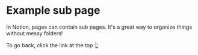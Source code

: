 # Example sub page

In Notion, pages can contain sub pages. It's a great way to organize things without messy folders!

To go back, click the link at the top 👆